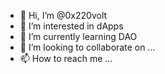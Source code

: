 - 👋 Hi, I’m @0x220volt  
- 👀 I’m interested in dApps 
- 🌱 I’m currently learning DAO
- 💞️ I’m looking to collaborate on ... 
- 📫 How to reach me ...  
 
<!---
0x220volt/0x220volt is a ✨ special ✨ repository because its `README.md` (this file) appears on your GitHub profile.
You can click the Preview link to take a look at your changes.
--->
